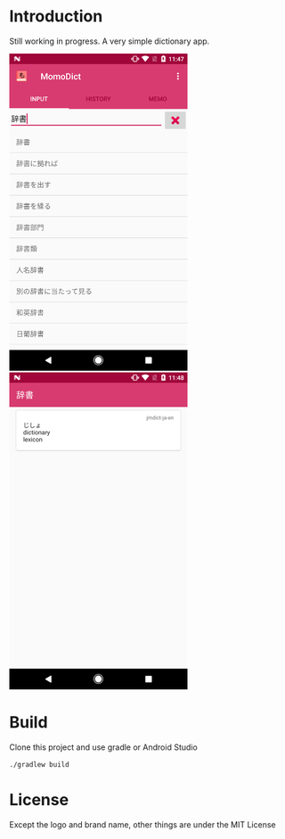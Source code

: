 # Introduction

Still working in progress. A very simple dictionary app.

![screenshot01](./assets/screenshot_01.png)
![screenshot02](./assets/screenshot_02.png)

# Build

Clone this project and use gradle or Android Studio

```
./gradlew build
```

# License

Except the logo and brand name, other things are under the MIT License

